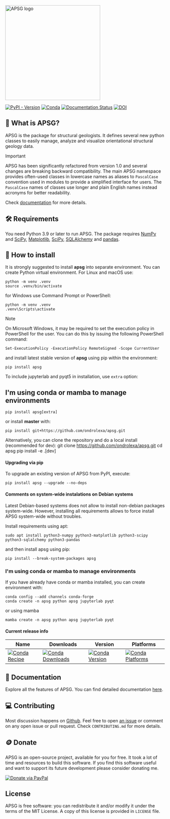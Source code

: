 <img src="https://ondrolexa.github.io/apsg/apsg_banner.svg" alt="APSG logo" width="300px"/>

[![PyPI - Version](https://img.shields.io/pypi/v/apsg)](https://pypi.org/project/apsg)
[![Conda](https://img.shields.io/conda/v/conda-forge/apsg)](https://anaconda.org/conda-forge/apsg)
[![Documentation Status](https://readthedocs.org/projects/apsg/badge/?version=stable)](https://apsg.readthedocs.io/en/stable/?badge=stable)
[![DOI](https://zenodo.org/badge/24879346.svg)](https://zenodo.org/badge/latestdoi/24879346)

## :thinking: What is APSG?

APSG is the package for structural geologists. It defines several new python classes to easily manage, analyze and visualize orientational structural geology data.

> [!IMPORTANT]
> APSG has been significantly refactored from version 1.0 and several changes are
> breaking backward compatibility. The main APSG namespace provides often-used
> classes in lowercase names as aliases to `PascalCase` convention used in
> modules to provide a simplified interface for users. The `PascalCase` names of
> classes use longer and plain English names instead acronyms for better readability.
>
> Check [documentation](https://apsg.readthedocs.org) for more details.

## :hammer_and_wrench: Requirements

You need Python 3.9 or later to run APSG. The package requires [NumPy](https://numpy.org/) and [SciPy](https://www.scipy.org/),
[Matplotlib](https://matplotlib.org/), [SciPy](https://scipy.org/), [SQLAlchemy](https://www.sqlalchemy.org/)
and [pandas](https://pandas.pydata.org/).

## :rocket: How to install

It is strongly suggested to install **apsg** into separate environment. You can create
Python virtual environment. For Linux and macOS use:

    python -m venv .venv
    source .venv/bin/activate

for Windows use Command Prompt or PowerShell:

    python -m venv .venv
    .venv\Scripts\activate

> [!NOTE]
> On Microsoft Windows, it may be required to set the execution policy in PowerShell for the user.
> You can do this by issuing the following PowerShell command:
> ```
> Set-ExecutionPolicy -ExecutionPolicy RemoteSigned -Scope CurrentUser
> ```

and install latest stable version of **apsg** using pip within the environment:

    pip install apsg

To include jupyterlab and pyqt5 in installation, use `extra` option:

## I'm using conda or mamba to manage environments

    pip install apsg[extra]

or install **master** with:

    pip install git+https://github.com/ondrolexa/apsg.git

Alternatively, you can clone the repository and do a local install (recommended for dev):
    git clone https://github.com/ondrolexa/apsg.git
    cd apsg
    pip install -e .[dev]

#### Upgrading via pip

To upgrade an existing version of APSG from PyPI, execute:

    pip install apsg --upgrade --no-deps

#### Comments on system-wide instalations on Debian systems

Latest Debian-based systems does not allow to install non-debian packages system-wide.
However, installing all requirements allows to force install APSG system-wide without troubles.

Install requirements using apt:

    sudo apt install python3-numpy python3-matplotlib python3-scipy python3-sqlalchemy python3-pandas

and then install apsg using pip:

    pip install --break-system-packages apsg

### I'm using conda or mamba to manage environments

If you have already have conda or mamba installed, you can create environment with:

    conda config --add channels conda-forge
    conda create -n apsg python apsg jupyterlab pyqt

or using mamba

    mamba create -n apsg python apsg jupyterlab pyqt

#### Current release info

| Name | Downloads | Version | Platforms |
| --- | --- | --- | --- |
| [![Conda Recipe](https://img.shields.io/badge/recipe-apsg-green.svg)](https://anaconda.org/conda-forge/apsg) | [![Conda Downloads](https://img.shields.io/conda/dn/conda-forge/apsg.svg)](https://anaconda.org/conda-forge/apsg) | [![Conda Version](https://img.shields.io/conda/vn/conda-forge/apsg.svg)](https://anaconda.org/conda-forge/apsg) | [![Conda Platforms](https://img.shields.io/conda/pn/conda-forge/apsg.svg)](https://anaconda.org/conda-forge/apsg) |

## :blue_book: Documentation

Explore all the features of APSG. You can find detailed documentation [here](https://apsg.readthedocs.org).

## :computer: Contributing

Most discussion happens on [Github](https://github.com/ondrolexa/apsg). Feel free to open [an issue](https://github.com/ondrolexa/apsg/issues/new) or comment on any open issue or pull request. Check ``CONTRIBUTING.md`` for more details.

## :coin: Donate

APSG is an open-source project, available for you for free. It took a lot of time and resources to build this software. If you find this software useful and want to support its future development please consider donating me.

[![Donate via PayPal](https://www.paypalobjects.com/en_US/i/btn/btn_donateCC_LG.gif)](https://www.paypal.com/cgi-bin/webscr?cmd=_donations&business=QTYZWVUNDUAH8&item_name=APSG+development+donation&currency_code=EUR&source=url)

## License

APSG is free software: you can redistribute it and/or modify it under the terms of the MIT License. A copy of this license is provided in ``LICENSE`` file.
